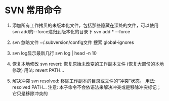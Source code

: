 # SVN 常用命令

1. 添加所有工作拷贝的未版本化文件，包括那些隐藏在深处的文件，可以使用svn add的--force递归到版本化的目录下
svn add * --force

2. svn 忽略文件
~/.subversion/config文件 搜索 global-ignores

3. svn log显示最新几行
svn log | head -n 10

4. 恢复本地修改
svn revert: 恢复原始未改变的工作副本文件 (恢复大部份的本地修改)
用法: revert PATH…

5. 解决冲突
svn resolved: 移除工作副本的目录或文件的“冲突”状态。
用法: resolved PATH…
注意: 本子命令不会依语法来解决冲突或是移除冲突标记；它只是移除冲突的
